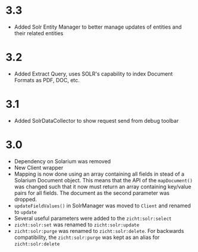 # 3.3 #
* Added Solr Entity Manager to better manage updates of entities and their related entities

# 3.2 #
* Added Extract Query, uses SOLR's capability to index Document Formats as PDF, DOC, etc.

# 3.1 #
* Added SolrDataCollector to show request send from debug toolbar

# 3.0 #

* Dependency on Solarium was removed
* New Client wrapper 
* Mapping is now done using an array containing all fields in stead of a Solarium Document object. This means that the API of the `mapDocument()` was changed such that it now must return an array containing key/value pairs for all fields. The document as the second parameter was dropped.
* `updateFieldValues()` in SolrManager was moved to `Client` and renamed to `update` 
* Several useful parameters were added to the `zicht:solr:select` 
* `zicht:solr:set` was renamed to `zicht:solr:update`
* `zicht:solr:purge` was renamed to `zicht:solr:delete`. For backwards compatibility, the `zicht:solr:purge` was kept as an alias for `zicht:solr:delete`

